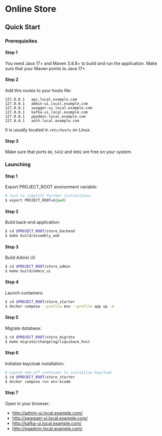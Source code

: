 # Online Store

## Quick Start

### Prerequisites

#### Step 1

You need Java 17+ and Maven 3.8.8+ to build and run the application. Make sure that your Maven points to Java 17+.

#### Step 2

Add this routes to your hosts file:

```
127.0.0.1   api.local.example.com
127.0.0.1   admin-ui.local.example.com
127.0.0.1   swagger-ui.local.example.com
127.0.0.1   kafka-ui.local.example.com
127.0.0.1   pgadmin.local.example.com
127.0.0.1   auth.local.example.com
```

It is usually located in `/etc/hosts` on Linux.

#### Step 3

Make sure that ports `80`, `5432` and `9092` are free on your system.

### Launching

#### Step 1

Export PROJECT_ROOT environment variable:

```bash
# Just to simplify further instructions:
$ export PROJECT_ROOT=$(pwd)
```

#### Step 2

Build back-end application:

```bash
$ cd $PROJECT_ROOT/store_backend
$ make build/assembly_web
```

#### Step 3

Build Admin UI:

```bash
$ cd $PROJECT_ROOT/store_admin
$ make build/admin_ui
```

#### Step 4

Launch containers:

```bash
$ cd $PROJECT_ROOT/store_starter
$ docker compose --profile env --profile app up -d
```

#### Step 5

Migrate database:

```bash
$ cd $PROJECT_ROOT/store_migrate
$ make migrate/changelog/liquibase_host
```

#### Step 6

Initialize keycloak installation:

```bash
# Launch one-off container to initialize keycloak
$ cd $PROJECT_ROOT/store_starter
$ docker compose run env-kcadm
```

#### Step 7

Open in your browser:

- http://admin-ui.local.example.com/
- http://swagger-ui.local.example.com/
- http://kafka-ui.local.example.com/
- http://pgadmin.local.example.com/
